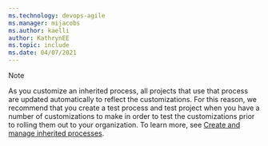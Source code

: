 ```yaml
---
ms.technology: devops-agile
ms.manager: mijacobs
ms.author: kaelli
author: KathrynEE
ms.topic: include
ms.date: 04/07/2021
---
```



> [!NOTE]   
> As you customize an inherited process, all projects that use that process are updated automatically to reflect the customizations. For this reason, we recommend that you create a test process and test project when you have a number of customizations to make in order to test the customizations prior to rolling them out to your organization. To learn more, see [Create and manage inherited processes](/azure/devops/organizations/settings/work/manage-process).